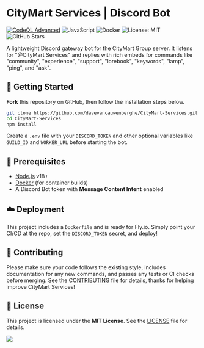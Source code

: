 # CityMart Services | Discord Bot

[![CodeQL Advanced](https://github.com/davevancauwenberghe/CityMart-Services/actions/workflows/codeql.yml/badge.svg)](https://github.com/davevancauwenberghe/CityMart-Services/actions/workflows/codeql.yml)
![JavaScript](https://img.shields.io/badge/Language-JavaScript-yellow.svg)
![Docker](https://img.shields.io/badge/Container-Docker-blue.svg)
![License: MIT](https://img.shields.io/badge/License-MIT-green.svg)
![GitHub Stars](https://img.shields.io/github/stars/davevancauwenberghe/CityMart-Services)

A lightweight Discord gateway bot for the CityMart Group server. It listens for "@CityMart Services" and replies with rich embeds for commands like "community", "experience", "support", "lorebook", "keywords", "lamp", "ping", and "ask".

## 🚀 Getting Started

**Fork** this repository on GitHub, then follow the installation steps below.

```bash
git clone https://github.com/davevancauwenberghe/CityMart-Services.git
cd CityMart-Services
npm install
```

Create a `.env` file with your `DISCORD_TOKEN` and other optional variables like `GUILD_ID` and `WORKER_URL` before starting the bot.

## 🔧 Prerequisites

- [Node.js](https://nodejs.org/) v18+
- [Docker](https://www.docker.com/) (for container builds)  
- A Discord Bot token with **Message Content Intent** enabled  

## ☁️ Deployment

This project includes a `Dockerfile` and is ready for Fly.io. Simply point your CI/CD at the repo, set the `DISCORD_TOKEN` secret, and deploy!

## 🤝 Contributing

Please make sure your code follows the existing style, includes documentation for any new commands, and passes any tests or CI checks before merging. See the [CONTRIBUTING](CONTRIBUTING.md) file for details, thanks for helping improve CityMart Services!

## 📄 License

This project is licensed under the **MIT License**. See the [LICENSE](LICENSE) file for details.

![](https://storage.davevancauwenberghe.be/citymart/visuals/citymart_footer.png)

